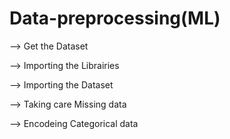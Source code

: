 # Data-preprocessing(ML)

--> Get the Dataset

--> Importing the Librairies

--> Importing the Dataset

--> Taking care Missing data

--> Encodeing Categorical data 







